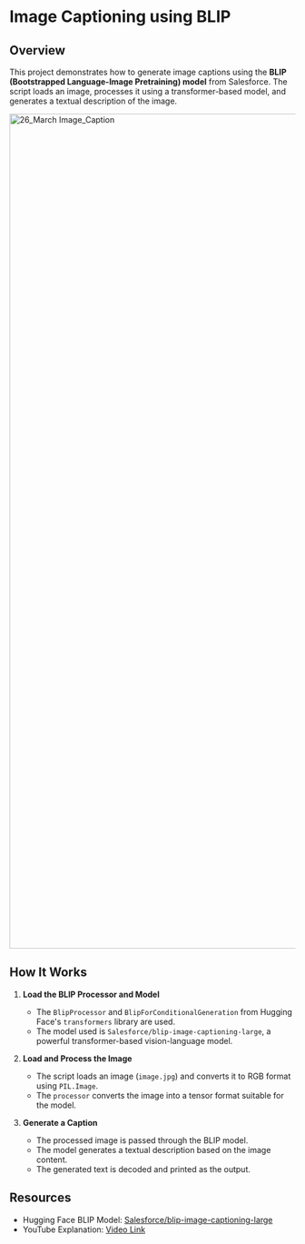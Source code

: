 # Image Captioning using BLIP

## Overview
This project demonstrates how to generate image captions using the **BLIP (Bootstrapped Language-Image Pretraining) model** from Salesforce. The script loads an image, processes it using a transformer-based model, and generates a textual description of the image.

<img width="1470" alt="26_March Image_Caption" src="https://github.com/user-attachments/assets/d35e4884-37f0-4e6a-a6fc-beb8c8f6a1d9" />

## How It Works
1. **Load the BLIP Processor and Model**
   - The `BlipProcessor` and `BlipForConditionalGeneration` from Hugging Face's `transformers` library are used.
   - The model used is `Salesforce/blip-image-captioning-large`, a powerful transformer-based vision-language model.

2. **Load and Process the Image**
   - The script loads an image (`image.jpg`) and converts it to RGB format using `PIL.Image`.
   - The `processor` converts the image into a tensor format suitable for the model.

3. **Generate a Caption**
   - The processed image is passed through the BLIP model.
   - The model generates a textual description based on the image content.
   - The generated text is decoded and printed as the output.

## Resources
- Hugging Face BLIP Model: [Salesforce/blip-image-captioning-large](https://huggingface.co/Salesforce/blip-image-captioning-large)
- YouTube Explanation: [Video Link](https://youtu.be/uZC5tim0i0A?si=OoXBbf16lmrpsAvo)



